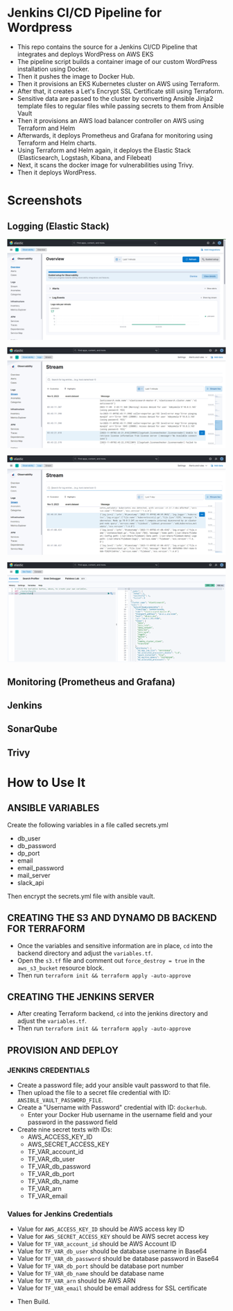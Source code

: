 # Jenkins CI/CD Pipeline for Wordpress
- This repo contains the source for a Jenkins CI/CD Pipeline that integrates and deploys WordPress on AWS EKS
- The pipeline script builds a container image of our custom WordPress installation using Docker.
- Then it pushes the image to Docker Hub.
- Then it provisions an EKS Kubernetes cluster on AWS using Terraform.
- After that, it creates a Let's Encrypt SSL Certificate still using Terraform.
- Sensitive data are passed to the cluster by converting Ansible Jinja2 template files to regular files while passing secrets to them from Ansible Vault
- Then it provisions an AWS load balancer controller on AWS using Terraform and Helm
- Afterwards, it deploys Prometheus and Grafana for monitoring using Terraform and Helm charts.
- Using Terraform and Helm again, it deploys the Elastic Stack (Elasticsearch, Logstash, Kibana, and Filebeat)
- Next, it scans the docker image for vulnerabilities using Trivy.
- Then it deploys WordPress.

# Screenshots
## Logging (Elastic Stack)
![Overview](./logging/overview.png)

![Log Stream](./logging/stream.png)

![More Log Stream](./logging/stream1.png)

![GET Requests on Elasticsearch](logging/GET_requests_on_elastic.png)
## Monitoring (Prometheus and Grafana)

## Jenkins

## SonarQube

## Trivy


# How to Use It
## ANSIBLE VARIABLES

Create the following variables in a file called secrets.yml

- db_user
- db_password
- dp_port
- email
- email_password
- mail_server
- slack_api

Then encrypt the secrets.yml file with ansible vault.

## CREATING THE S3 AND DYNAMO DB BACKEND FOR TERRAFORM

- Once the variables and sensitive information are in place, `cd` into the backend directory and adjust the `variables.tf`.
- Open the `s3.tf` file and comment out `force_destroy = true` in the `aws_s3_bucket` resource block.
- Then run `terraform init && terraform apply -auto-approve`

## CREATING THE JENKINS SERVER

- After creating Terraform backend, `cd` into the jenkins directory and adjust the `variables.tf`.
- Then run `terraform init && terraform apply -auto-approve`

## PROVISION AND DEPLOY

### JENKINS CREDENTIALS

- Create a password file; add your ansible vault password to that file.
- Then upload the file to a secret file credential with ID: `ANSIBLE_VAULT_PASSWORD_FILE`.
- Create a "Username with Password" credential with ID: `dockerhub`.
  * Enter your Docker Hub username in the username field and your password in the password field
- Create nine secret texts with IDs: 
  * AWS_ACCESS_KEY_ID
  * AWS_SECRET_ACCESS_KEY
  * TF_VAR_account_id
  * TF_VAR_db_user
  * TF_VAR_db_password
  * TF_VAR_db_port
  * TF_VAR_db_name
  * TF_VAR_arn
  * TF_VAR_email

### Values for Jenkins Credentials

  * Value for `AWS_ACCESS_KEY_ID` should be AWS access key ID 
  * Value for `AWS_SECRET_ACCESS_KEY` should be AWS secret access key
  * Value for `TF_VAR_account_id` should be AWS Account ID
  * Value for `TF_VAR_db_user` should be database username in Base64
  * Value for `TF_VAR_db_password` should be database password in Base64
  * Value for `TF_VAR_db_port` should be database port number
  * Value for `TF_VAR_db_name` should be database name
  * Value for `TF_VAR_arn` should be AWS ARN
  * Value for `TF_VAR_email` should be email address for SSL certificate

- Then Build.
